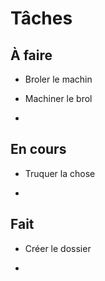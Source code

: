 # Tâches

## À faire

- Broler le machin

- Machiner le brol

- 

## En cours

- Truquer la chose

- 

## Fait

- Créer le dossier

- 




